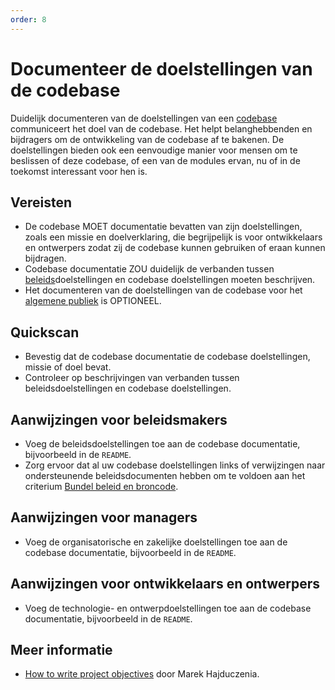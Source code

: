 ```yaml
---
order: 8
---
```


# Documenteer de doelstellingen van de codebase

Duidelijk documenteren van de doelstellingen van een [codebase](../glossary.md#codebase) communiceert het doel van de codebase.
Het helpt belanghebbenden en bijdragers om de ontwikkeling van de codebase af te bakenen.
De doelstellingen bieden ook een eenvoudige manier voor mensen om te beslissen of deze codebase, of een van de modules ervan, nu of in de toekomst interessant voor hen is.

## Vereisten

* De codebase MOET documentatie bevatten van zijn doelstellingen, zoals een missie en doelverklaring, die begrijpelijk is voor ontwikkelaars en ontwerpers zodat zij de codebase kunnen gebruiken of eraan kunnen bijdragen.
* Codebase documentatie ZOU duidelijk de verbanden tussen [beleids](../glossary.md#policy)doelstellingen en codebase doelstellingen moeten beschrijven.
* Het documenteren van de doelstellingen van de codebase voor het [algemene publiek](../glossary.md#general-public) is OPTIONEEL.

## Quickscan

* Bevestig dat de codebase documentatie de codebase doelstellingen, missie of doel bevat.
* Controleer op beschrijvingen van verbanden tussen beleidsdoelstellingen en codebase doelstellingen.

## Aanwijzingen voor beleidsmakers

* Voeg de beleidsdoelstellingen toe aan de codebase documentatie, bijvoorbeeld in de `README`.
* Zorg ervoor dat al uw codebase doelstellingen links of verwijzingen naar ondersteunende beleidsdocumenten hebben om te voldoen aan het criterium [Bundel beleid en broncode](bundle-policy-and-source-code.md).

## Aanwijzingen voor managers

* Voeg de organisatorische en zakelijke doelstellingen toe aan de codebase documentatie, bijvoorbeeld in de `README`.

## Aanwijzingen voor ontwikkelaars en ontwerpers

* Voeg de technologie- en ontwerpdoelstellingen toe aan de codebase documentatie, bijvoorbeeld in de `README`.

## Meer informatie

* [How to write project objectives](http://grouper.ieee.org/groups/802/3/RTPGE/public/may12/hajduczenia_01_0512.pdf) door Marek Hajduczenia.